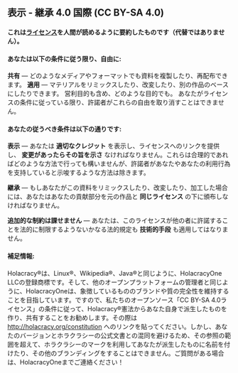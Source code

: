 ## 表示 - 継承 4.0 国際 (CC BY-SA 4.0)

#### これは<a href="https://creativecommons.org/licenses/by-sa/4.0/legalcode" target="_blank">ライセンス</a>を人間が読めるように要約したものです（代替ではありません）。

#### あなたは以下の条件に従う限り、自由に:

**共有** — どのようなメディアやフォーマットでも資料を複製したり、再配布できます。
**適用** — マテリアルをリミックスしたり、改変したり、別の作品のベースにしたりできます。
営利目的も含め、どのような目的でも。
あなたがライセンスの条件に従っている限り、許諾者がこれらの自由を取り消すことはできません。


#### あなたの従うべき条件は以下の通りです:

**表示** — あなたは  **適切なクレジット** を表示し、ライセンスへのリンクを提供し、 **変更があったらその旨を示さ** なければなりません。これらは合理的であればどのような方法で行っても構いませんが、許諾者があなたやあなたの利用行為を支持していると示唆するような方法は除きます。

**継承** — もしあなたがこの資料をリミックスしたり、改変したり、加工した場合には、あなたはあなたの貢献部分を元の作品と **同じライセンス** の下に頒布しなければなりません。

**追加的な制約は課せません** — あなたは、このライセンスが他の者に許諾することを法的に制限するようないかなる法的規定も **技術的手段** も適用してはなりません。

#### 補足情報:

Holacracy®は、Linux®、Wikipedia®、Java®と同じように、HolacracyOne LLCの登録商標です。そして、他のオープンプラットフォームの管理者と同じように、HolacracyOneは、象徴しているもののブランドや質の完全性を維持することを目指しています。ですので、私たちのオープンソース「CC BY-SA 4.0ライセンス」の条件に従って、Holacracy®憲法からあなた自身で派生したものを作り、共有することをお勧めします。その際は http://holacracy.org/constitution へのリンクを貼ってください。しかし、あなたのバージョンとホラクラシーの公式文書との混同を避けるため、その参照の範囲を超えて、ホラクラシーのマークを利用してあなたが派生したものに名前を付けたり、その他のブランディングをすることはできません。ご質問がある場合は、HolacracyOneまでご連絡ください！
